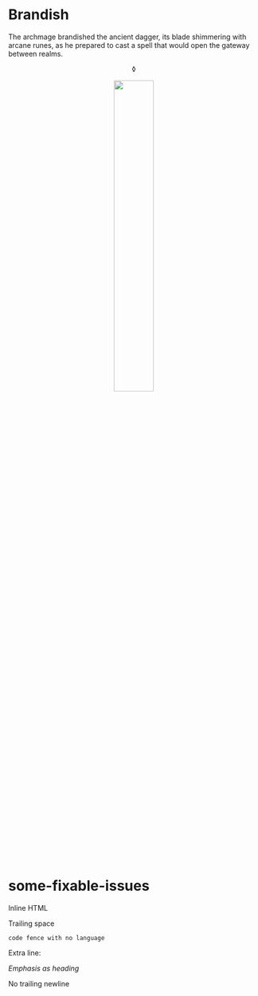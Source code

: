 # Brandish

The archmage brandished the ancient dagger, its blade shimmering with arcane runes, as he prepared to cast a spell that would open the gateway between realms.

<p align="center">
◊
</p>

<p align="center">
  <img align="middle" src="https://github.com/staticaland/brandish/assets/1691190/f7c03371-b9c7-470c-9d49-ff4e13873af0" width=40%>
</p>

# some-fixable-issues

Inline HTML <br/>

Trailing space

```
code fence with no language
```

Extra line:

*Emphasis as heading*

No trailing newline

